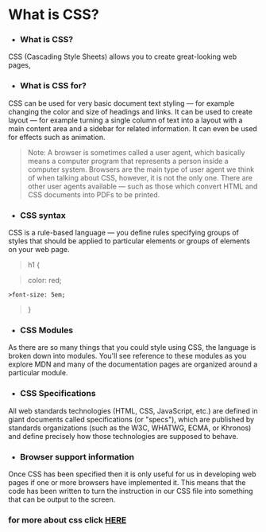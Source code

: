 # What is CSS?

 - ### **What is CSS?**

  CSS (Cascading Style Sheets) allows you to create great-looking web pages,

- ### **What is CSS for?**

 CSS can be used for very basic document text styling — for example changing the color and size of headings and links. It can be used to create layout — for example turning a single column of text into a layout with a main content area and a sidebar for related information. It can even be used for effects such as animation.

>Note: A browser is sometimes called a user agent, which basically means a computer program that represents a person inside a computer system. Browsers are the main type of user agent we think of when talking about CSS, however, it is not the only one. There are other user agents available — such as those which convert HTML and CSS documents into PDFs to be printed.

 - ### **CSS syntax**

  CSS is a rule-based language — you define rules specifying groups of styles that should be applied to particular elements or groups of elements on your web page.

  >h1 {

   > color: red;

    >font-size: 5em;
>}

- ### **CSS Modules**

 As there are so many things that you could style using CSS, the language is broken down into modules. You'll see reference to these modules as you explore MDN and many of the documentation pages are organized around a particular module.

 - ### **CSS Specifications**

 All web standards technologies (HTML, CSS, JavaScript, etc.) are defined in giant documents called specifications (or "specs"), which are published by standards organizations (such as the W3C, WHATWG, ECMA, or Khronos) and define precisely how those technologies are supposed to behave.

 - ### **Browser support information**

  Once CSS has been specified then it is only useful for us in developing web pages if one or more browsers have implemented it. This means that the code has been written to turn the instruction in our CSS file into something that can be output to the screen.

 ### for more about css click [HERE](https://developer.mozilla.org/en-US/docs/Learn/CSS/First_steps/What_is_CSS#browser_support_information)